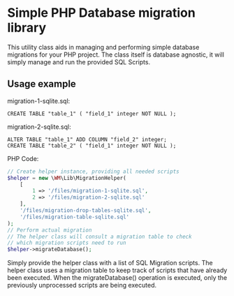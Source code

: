 Simple PHP Database migration library
=====================================

This utility class aids in managing and performing simple database migrations for your PHP project. The class itself is database agnostic, it will simply manage and run the provided SQL Scripts.

Usage example
-------------

migration-1-sqlite.sql:
````
CREATE TABLE "table_1" ( "field_1" integer NOT NULL );
````
migration-2-sqlite.sql:
````
ALTER TABLE "table_1" ADD COLUMN "field_2" integer;
CREATE TABLE "table_2" ( "field_1" integer NOT NULL );
````
PHP Code:
````php
// Create helper instance, providing all needed scripts
$helper = new \WM\Lib\MigrationHelper(
    [
        1 => '/files/migration-1-sqlite.sql',
        2 => '/files/migration-2-sqlite.sql'
    ],
    '/files/migration-drop-tables-sqlite.sql',
    '/files/migration-table-sqlite.sql'
);
// Perform actual migration
// The helper class will consult a migration table to check
// which migration scripts need to run
$helper->migrateDatabase();
````
Simply provide the helper class with a list of SQL Migration scripts. The helper class uses a migration table to keep track of scripts that have already been executed. When the migrateDatabase() operation is executed, only the previously unprocessed scripts are being executed.

